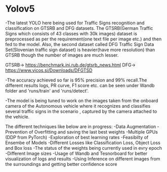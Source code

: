 # Yolov5
-The latest YOLO here being used for Traffic Signs recognition and classification on GTSRB and DFG datasets. The GTSRB(German Traffic Signs which consists of 43 classes with 30k   images) dataset is preprocessed as per the requirement(one text file per image etc.) and then fed to the model. Also, the second dataset called DFG Traffic Sign Data Set(Slovenian traffic sign dataset) is heavier(have more resolution) than GTSRB though the number of images are much lesser.

GTSRB-> https://benchmark.ini.rub.de/gtsrb_news.html
DFG-> https://www.vicos.si/Downloads/DFGTSD

-The accuracy achieved so far is 95% precision and 99% recall.The different results logs, PR curve, F1 score etc. can be seen under Wandb folder and 'runs/train' and 'runs/detect'.

-The model is being tuned to work on the images taken from the onboard camera of the Autonomous vehicle where it recognizes and classifies several traffic signs in the scenario , captured by the camera attached to the vehicle.

The different techniques like below are in progress:
-Data Augmentation 
-Prevention of Overfitting and saving the last best weights
-Multiple GPUs (DDP from PyTorch)
-Exploration of best learning rates
-Feasibilty of Ensembe of Models
-Different Losses like Classification Loss, Object Loss and Box loss
-The status of the weights being currently used in evry epoch
-Different Image sizes
-Usage of Wandb and Tesnorboard for better visualization of logs and results
-Using Inference on different images from the surroundings and getting better confidence score


  
